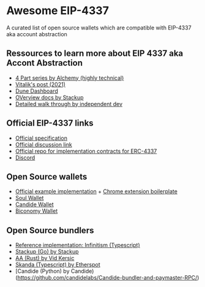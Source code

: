 # Awesome EIP-4337 

A curated list of open source wallets which are compatible with EIP-4337 aka account abstraction


## Ressources to learn more about EIP 4337 aka Accont Abstraction
- [4 Part series by Alchemy (highly technical)](https://www.alchemy.com/blog/account-abstraction)
- [Vitalik's post (2021)](https://medium.com/infinitism/erc-4337-account-abstraction-without-ethereum-protocol-changes-d75c9d94dc4a)
- [Dune Dashboard](https://dune.com/johnrising/erc-4337)
- [OVerview docs by Stackup](https://docs.stackup.sh/docs/introduction/erc-4337-overview)
- [Detailed walk through by independent dev](https://coinsbench.com/eip-4337-detailed-workflow-176a8d3933e9)


## Official EIP-4337 links
- [Official specification](https://eips.ethereum.org/EIPS/eip-4337)
- [Official discussion link](https://ethereum-magicians.org/t/erc-4337-account-abstraction-via-entry-point-contract-specification/7160)
- [Official repo for implementation contracts for ERC-4337](https://github.com/eth-infinitism/account-abstraction)
- [Discord](http://discord.gg/fbDyENb6Y9)

## Open Source wallets
- [Official example implementation](https://github.com/eth-infinitism/account-abstraction/tree/develop/contracts) + [Chrome extension boilerplate](https://github.com/eth-infinitism/trampoline)
- [Soul Wallet](https://github.com/proofofsoulprotocol/soul-wallet-contract)
- [Candide Wallet](https://github.com/candidelabs/CandideWalletContracts)
- [Biconomy Wallet](https://github.com/bcnmy/scw-contracts/tree/master/contracts/smart-contract-wallet/aa-4337)

## Open Source bundlers
- [Reference implementation: Infinitism (Typescript)](https://github.com/eth-infinitism/bundler)
- [Stackup (Go) by Stackup](https://github.com/stackup-wallet/stackup-bundler)
- [AA (Rust) by Vid Kersic](https://github.com/Vid201/aa-bundler/)
- [Skanda (Typescript) by Etherspot](https://github.com/etherspot/skandha)
- [Candide (Python) by Candide)(https://github.com/candidelabs/Candide-bundler-and-paymaster-RPC/)



